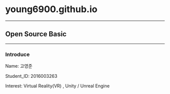 # young6900.github.io
---------------------
## Open Source Basic
---------------------
### Introduce
Name: 고영준

Student_ID: 2016003263

Interest:  Virtual  Reality(VR) , Unity / Unreal Engine
